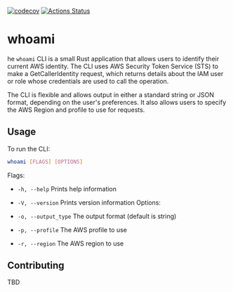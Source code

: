 [![codecov](https://codecov.io/gh/aws-cli-tools/whoami/branch/main/graph/badge.svg?token=NW4955XIZT)](https://codecov.io/gh/aws-cli-tools/whoami)
[![Actions Status](https://github.com/aws-cli-tools/whoami/workflows/Code%20Gating/badge.svg?branch=main)](https://github.com/aws-cli-tools/whoami/workflows/Code%20Gating/badge.svg?branch=main)

# whoami
he `whoami` CLI is a small Rust application that allows users to identify their current AWS identity. The CLI uses AWS Security Token Service (STS) to make a GetCallerIdentity request, which returns details about the IAM user or role whose credentials are used to call the operation.

The CLI is flexible and allows output in either a standard string or JSON format, depending on the user's preferences. It also allows users to specify the AWS Region and profile to use for requests.

## Usage
To run the CLI:
```bash
whoami [FLAGS] [OPTIONS]
```
Flags:

* `-h, --help` Prints help information
* `-V, --version` Prints version information
Options:

* `-o, --output_type` The output format (default is string)
* `-p, --profile` The AWS profile to use
* `-r, --region` The AWS region to use

## Contributing
TBD
